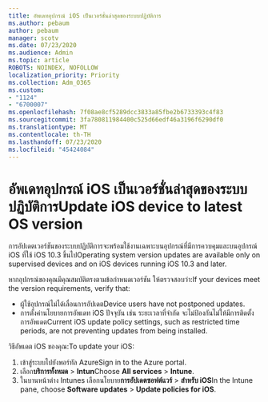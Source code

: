 ```yaml
---
title: อัพเดทอุปกรณ์ iOS เป็นเวอร์ชั่นล่าสุดของระบบปฏิบัติการ
ms.author: pebaum
author: pebaum
manager: scotv
ms.date: 07/23/2020
ms.audience: Admin
ms.topic: article
ROBOTS: NOINDEX, NOFOLLOW
localization_priority: Priority
ms.collection: Adm_O365
ms.custom:
- "1124"
- "6700007"
ms.openlocfilehash: 7f08ae8cf5289dcc3833a85fbe2b6733393c4f83
ms.sourcegitcommit: 3fa780811984400c525d66edf46a3196f6290df0
ms.translationtype: MT
ms.contentlocale: th-TH
ms.lasthandoff: 07/23/2020
ms.locfileid: "45424084"
---
```

# <a name="update-ios-device-to-latest-os-version"></a><span data-ttu-id="4bb91-102">อัพเดทอุปกรณ์ iOS เป็นเวอร์ชั่นล่าสุดของระบบปฏิบัติการ</span><span class="sxs-lookup"><span data-stu-id="4bb91-102">Update iOS device to latest OS version</span></span>

<span data-ttu-id="4bb91-103">การอัปเดตเวอร์ชันของระบบปฏิบัติการจะพร้อมใช้งานเฉพาะบนอุปกรณ์ที่มีการควบคุมและบนอุปกรณ์ iOS ที่ใช้ iOS 10.3 ขึ้นไป</span><span class="sxs-lookup"><span data-stu-id="4bb91-103">Operating system version updates are available only on supervised devices and on iOS devices running iOS 10.3 and later.</span></span>

<span data-ttu-id="4bb91-104">หากอุปกรณ์ของคุณมีคุณสมบัติตรงตามข้อกําหนดเวอร์ชัน ให้ตรวจสอบว่า:</span><span class="sxs-lookup"><span data-stu-id="4bb91-104">If your devices meet the version requirements, verify that:</span></span>  
- <span data-ttu-id="4bb91-105">ผู้ใช้อุปกรณ์ไม่ได้เลื่อนการอัปเดต</span><span class="sxs-lookup"><span data-stu-id="4bb91-105">Device users have not postponed updates.</span></span>  
- <span data-ttu-id="4bb91-106">การตั้งค่านโยบายการอัพเดท iOS ปัจจุบัน เช่น ระยะเวลาที่จํากัด จะไม่ป้องกันไม่ให้มีการติดตั้งการอัพเดต</span><span class="sxs-lookup"><span data-stu-id="4bb91-106">Current iOS update policy settings, such as restricted time periods, are not preventing updates from being installed.</span></span>

<span data-ttu-id="4bb91-107">วิธีอัพเดต iOS ของคุณ:</span><span class="sxs-lookup"><span data-stu-id="4bb91-107">To update your iOS:</span></span>

1. <span data-ttu-id="4bb91-108">เข้าสู่ระบบไปยังพอร์ทัล Azure</span><span class="sxs-lookup"><span data-stu-id="4bb91-108">Sign in to the Azure portal.</span></span>
2. <span data-ttu-id="4bb91-109">เลือก**บริการทั้งหมด**  >  **Intun**</span><span class="sxs-lookup"><span data-stu-id="4bb91-109">Choose **All services** > **Intune**.</span></span>
3. <span data-ttu-id="4bb91-110">ในบานหน้าต่าง Intunes เลือกนโยบาย**การอัปเดตซอฟต์แวร์**  >  **สําหรับ iOS**</span><span class="sxs-lookup"><span data-stu-id="4bb91-110">In the Intune pane, choose **Software updates** > **Update policies for iOS**.</span></span>